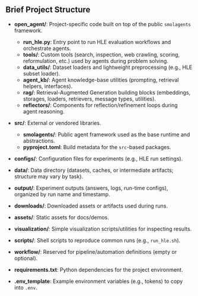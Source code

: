 ## Brief Project Structure

- **open_agent/**: Project-specific code built on top of the public `smolagents` framework.

  - **run_hle.py**: Entry point to run HLE evaluation workflows and orchestrate agents.
  - **tools/**: Custom tools (search, inspection, web crawling, scoring, reformulation, etc.) used by agents during problem solving.
  - **data_utils/**: Dataset loaders and lightweight preprocessing (e.g., HLE subset loader).
  - **agent_kb/**: Agent knowledge-base utilities (prompting, retrieval helpers, interfaces).
  - **rag/**: Retrieval-Augmented Generation building blocks (embeddings, storages, loaders, retrievers, message types, utilities).
  - **reflectors/**: Components for reflection/refinement loops during agent reasoning.

- **src/**: External or vendored libraries.

  - **smolagents/**: Public agent framework used as the base runtime and abstractions.
  - **pyproject.toml**: Build metadata for the `src`-based packages.

- **configs/**: Configuration files for experiments (e.g., HLE run settings).

- **data/**: Data directory (datasets, caches, or intermediate artifacts; structure may vary by task).

- **output/**: Experiment outputs (answers, logs, run-time configs), organized by run name and timestamp.

- **downloads/**: Downloaded assets or artifacts used during runs.

- **assets/**: Static assets for docs/demos.

- **visualization/**: Simple visualization scripts/utilities for inspecting results.

- **scripts/**: Shell scripts to reproduce common runs (e.g., `run_hle.sh`).

- **workflow/**: Reserved for pipeline/automation definitions (empty or optional).

- **requirements.txt**: Python dependencies for the project environment.

- **.env_template**: Example environment variables (e.g., tokens) to copy into `.env`.